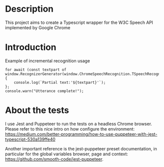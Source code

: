 # Description
This project aims to create a Typescript wrapper for the W3C Speech API implemented by Google Chrome

# Introduction
Example of incremental recognition usage

```
for await (const textpart of window.RecognizerGenerator(window.ChromeSpeechRecognition.TSpeechRecognitionEngine)) {
    console.log(`Partial text:'${textpart}'`);
};
console.warn("Utterance complete!");
```

# About the tests
I use Jest and Puppeteer to run the tests on a headless Chrome browser.
Please refer to this nice intro on how configure the environment: https://medium.com/better-programming/how-to-use-puppeteer-with-jest-typescript-530a139ffe40

Another important reference is the jest-puppeteer preset documentation, in particular for the global variables browser, page and context: 
https://github.com/smooth-code/jest-puppeteer.